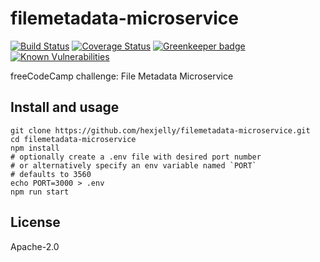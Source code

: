# filemetadata-microservice
[![Build Status](https://travis-ci.org/hexjelly/filemetadata-microservice.svg?branch=master)](https://travis-ci.org/hexjelly/filemetadata-microservice) [![Coverage Status](https://coveralls.io/repos/github/hexjelly/filemetadata-microservice/badge.svg?branch=master)](https://coveralls.io/github/hexjelly/filemetadata-microservice?branch=master) [![Greenkeeper badge](https://badges.greenkeeper.io/hexjelly/filemetadata-microservice.svg)](https://greenkeeper.io/) [![Known Vulnerabilities](https://snyk.io/test/github/hexjelly/filemetadata-microservice/badge.svg)](https://snyk.io/test/github/hexjelly/filemetadata-microservice)

freeCodeCamp challenge: File Metadata Microservice

## Install and usage

```shell
git clone https://github.com/hexjelly/filemetadata-microservice.git
cd filemetadata-microservice
npm install
# optionally create a .env file with desired port number
# or alternatively specify an env variable named `PORT`
# defaults to 3560
echo PORT=3000 > .env
npm run start
```

## License

Apache-2.0
